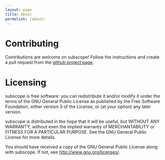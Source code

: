 ```yaml
---
layout: page
title: About
permalink: /about/
---
```


# Contributing

Contributions are welcome on subscope! Follow the instructions and create
a pull request from the [github project page](https://github.com/parkouss/subscope).

# Licensing

subscope is free software: you can redistribute it and/or modify
it under the terms of the GNU General Public License as published by
the Free Software Foundation, either version 3 of the License, or
(at your option) any later version.

subscope is distributed in the hope that it will be useful,
but WITHOUT ANY WARRANTY; without even the implied warranty of
MERCHANTABILITY or FITNESS FOR A PARTICULAR PURPOSE.  See the
GNU General Public License for more details.

You should have received a copy of the GNU General Public License
along with subscope. If not, see <http://www.gnu.org/licenses/>.

